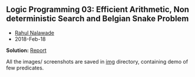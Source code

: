 ## Logic Programming 03: Efficient Arithmetic, Non deterministic Search and Belgian Snake Problem

- [Rahul Nalawade](https://github.com/rahul1947)
- 2018-Feb-18

**Solution:** [Report](https://github.com/rahul1947/Logic-Programming/blob/master/LP03-Efficient-Arithmetic-Non-Deterministic-Search-and-Belgian-Snake-Problem/CS6374-HW03-rsn170330.pdf)

All the images/ screenshots are saved in [img](https://github.com/rahul1947/Logic-Programming/tree/master/LP03-Efficient-Arithmetic-Non-Deterministic-Search-and-Belgian-Snake-Problem/img) directory, containing demo of few predicates.